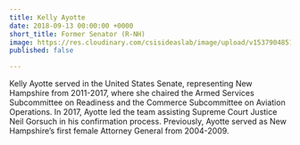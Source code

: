 ```yaml
---
title: Kelly Ayotte
date: 2018-09-13 00:00:00 +0000
short_title: Former Senator (R-NH)
image: https://res.cloudinary.com/csisideaslab/image/upload/v1537904851/health-commission/Ayotte_Kelly.jpg
published: false

---
```

Kelly Ayotte served in the United States Senate, representing New Hampshire from 2011-2017, where she chaired the Armed Services Subcommittee on Readiness and the Commerce Subcommittee on Aviation Operations. In 2017, Ayotte led the team assisting Supreme Court Justice Neil Gorsuch in his confirmation process. Previously, Ayotte served as New Hampshire’s first female Attorney General from 2004-2009.
